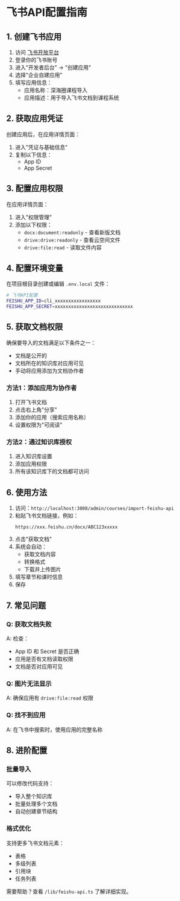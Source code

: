# 飞书API配置指南

## 1. 创建飞书应用

1. 访问 [飞书开放平台](https://open.feishu.cn/)
2. 登录你的飞书账号
3. 进入"开发者后台" → "创建应用"
4. 选择"企业自建应用"
5. 填写应用信息：
   - 应用名称：深海圈课程导入
   - 应用描述：用于导入飞书文档到课程系统

## 2. 获取应用凭证

创建应用后，在应用详情页面：
1. 进入"凭证与基础信息"
2. 复制以下信息：
   - App ID
   - App Secret

## 3. 配置应用权限

在应用详情页面：
1. 进入"权限管理"
2. 添加以下权限：
   - `docx:document:readonly` - 查看新版文档
   - `drive:drive:readonly` - 查看云空间文件
   - `drive:file:read` - 读取文件内容

## 4. 配置环境变量

在项目根目录创建或编辑 `.env.local` 文件：

```bash
# 飞书API配置
FEISHU_APP_ID=cli_xxxxxxxxxxxxxxxxx
FEISHU_APP_SECRET=xxxxxxxxxxxxxxxxxxxxxxxxxxxxx
```

## 5. 获取文档权限

确保要导入的文档满足以下条件之一：
- 文档是公开的
- 文档所在的知识库对应用可见
- 手动将应用添加为文档协作者

### 方法1：添加应用为协作者
1. 打开飞书文档
2. 点击右上角"分享"
3. 添加你的应用（搜索应用名称）
4. 设置权限为"可阅读"

### 方法2：通过知识库授权
1. 进入知识库设置
2. 添加应用权限
3. 所有该知识库下的文档都可访问

## 6. 使用方法

1. 访问：`http://localhost:3000/admin/courses/import-feishu-api`
2. 粘贴飞书文档链接，例如：
   ```
   https://xxx.feishu.cn/docx/ABC123xxxxx
   ```
3. 点击"获取文档"
4. 系统会自动：
   - 获取文档内容
   - 转换格式
   - 下载并上传图片
5. 填写章节和课时信息
6. 保存

## 7. 常见问题

### Q: 获取文档失败
A: 检查：
- App ID 和 Secret 是否正确
- 应用是否有文档读取权限
- 文档是否对应用可见

### Q: 图片无法显示
A: 确保应用有 `drive:file:read` 权限

### Q: 找不到应用
A: 在飞书中搜索时，使用应用的完整名称

## 8. 进阶配置

### 批量导入
可以修改代码支持：
- 导入整个知识库
- 批量处理多个文档
- 自动创建章节结构

### 格式优化
支持更多飞书文档元素：
- 表格
- 多级列表
- 引用块
- 任务列表

需要帮助？查看 `/lib/feishu-api.ts` 了解详细实现。